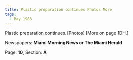 ```yaml
---  
title: Plastic preparation continues Photos More  
tags:  
  - May 1983  
---  
```

  
Plastic preparation continues. [Photos] [More on page 1DH.]  
  
Newspapers: **Miami Morning News or The Miami Herald**  
  
Page: **10**, Section: **A** 
